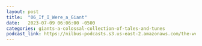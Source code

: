 ```yaml
---
layout: post
title:  "06_If_I_Were_a_Giant"
date:   2023-07-09 06:06:00 -0500
categories: giants-a-colossal-collection-of-tales-and-tunes
podcast_link: https://nilbus-podcasts.s3.us-east-2.amazonaws.com/the-well-trained-mind/Giants!%20A%20Colossal%20Collection%20of%20Tales%20and%20Tunes/06_If_I_Were_a_Giant.mp3
---
```

